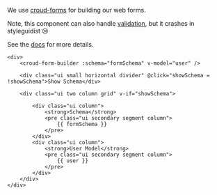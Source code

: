 We use [croud-forms](https://github.com/croudtech/croud-forms) for building our web forms.

Note, this component can also handle [validation](https://github.com/croudtech/croud-forms#vuelidate-integration), but it crashes in styleguidist 😢

See the [docs](https://github.com/croudtech/croud-forms#bringing-it-all-together) for more details.

    <div>
        <croud-form-builder :schema="formSchema" v-model="user" />

        <div class="ui small horizontal divider" @click="showSchema = !showSchema">Show Schema</div>

        <div class="ui two column grid" v-if="showSchema">

            <div class="ui column">
                <strong>Schema</strong>
                <pre class="ui secondary segment column">
                    {{ formSchema }}
                </pre>
            </div>
            <div class="ui column">
                <strong>User Model</strong>
                <pre class="ui secondary segment column">
                    {{ user }}
                </pre>
            </div>
        </div>
    </div>
